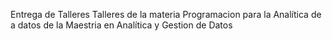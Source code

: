 Entrega de Talleres
Talleres de la materia Programacion para la Analítica de a datos de la Maestria en Analítica y Gestion de Datos
